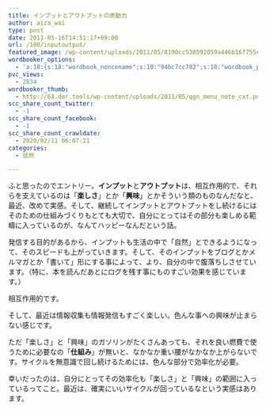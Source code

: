 ```yaml
---
title: インプットとアウトプットの原動力
author: aiza_wai
type: post
date: 2011-05-16T14:51:17+09:00
url: /180/inputoutput/
featured_image: /wp-content/uploads/2011/05/8190cc530592059a446b16f755c5b184.png
wordbooker_options:
  - 'a:10:{s:18:"wordbook_noncename";s:10:"94bc7cc782";s:18:"wordbook_page_post";s:4:"-100";s:18:"wordbook_orandpage";s:1:"2";s:23:"wordbook_default_author";s:1:"1";s:23:"wordbook_extract_length";s:3:"256";s:19:"wordbook_actionlink";s:3:"300";s:26:"wordbooker_publish_default";s:2:"on";s:18:"wordbook_attribute";s:12:"無印発信";s:29:"wordbooker_status_update_text";s:35:": New blog post :  %title% - %link%";s:20:"wordbook_comment_get";s:2:"on";}'
pvc_views:
  - 2834
wordbooker_thumb:
  - http://64.der.tools/wp-content/uploads/2011/05/qgn_menu_note_cxt.png
scc_share_count_twitter:
  - -1
scc_share_count_facebook:
  - -1
scc_share_count_crawldate:
  - 2020/02/11 06:07:21
categories:
  - 徒然

---
```

ふと思ったのでエントリー。**インプット**と**アウトプット**は、相互作用的で、それらを支えているのは「**楽しさ**」とか「**興味**」とかそういう類のものなんだなと、最近、改めて実感。そして、継続してインプットとアウトプットをし続けるにはそのための仕組みづくりもとても大切で、自分にとってはその部分も楽しめる範疇に入っているのが、なんてハッピーなんだという話。

<!--more-->

発信する目的があるから、インプットも生活の中で「自然」とできるようになって、そのスピードも上がっていきます。そして、そのインプットをブログとかメルマガとか「書いて」形にする事によって、より、自分の中で腹落ちしさせています。（特に、本を読んだあとにログを残す事にものすごい効果を感じています。）

相互作用的です。

そして、最近は情報収集も情報発信もすごく楽しい。色んな事への興味が止まらない感じです。

ただ「楽しさ」と「興味」のガソリンがたくさんあっても、それを良い燃費で使うために必要なの「**仕組み**」が無いと、なかなか重い腰がなかなか上がらないです。サイクルを無意識で回し続けるためには、色んな部分で効率化が必要。

幸いだったのは、自分にとって<span class="b">その効率化も「楽しさ」と「興味」の範囲に入っている</span>ってこと。最近は、確実にいいサイクルが回っているなという実感はあります。
